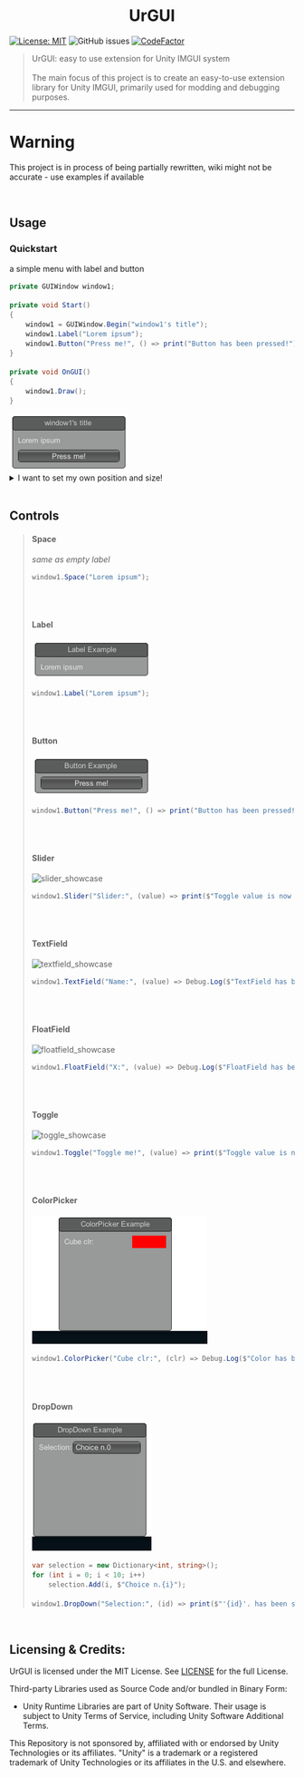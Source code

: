 
<h1 align="center">UrGUI</h1>

[![License: MIT](https://img.shields.io/badge/License-MIT-yellow.svg)](https://opensource.org/licenses/MIT) ![GitHub issues](https://img.shields.io/github/issues/Hirashi3630/UrGUI) [![CodeFactor](https://www.codefactor.io/repository/github/hirashi3630/urgui/badge/main)](https://www.codefactor.io/repository/github/hirashi3630/urgui/overview/main) 

> UrGUI: easy to use extension for Unity IMGUI system
> <br><br>
> The main focus of this project is to create an easy-to-use extension library for Unity IMGUI, primarily used for modding and debugging purposes.

----

# Warning
This project is in process of being partially rewritten, wiki might not be accurate - use examples if available

<br>

## Usage

### Quickstart

a simple menu with label and button

```cs
private GUIWindow window1;

private void Start()
{
    window1 = GUIWindow.Begin("window1's title");
    window1.Label("Lorem ipsum");
    window1.Button("Press me!", () => print("Button has been pressed!"));
}

private void OnGUI()
{
    window1.Draw();
}
```

<img src="Assets/Media/usage-sample1.png?raw=true" alt="usage-sample1">

<details><summary>I want to set my own position and size!</summary><blockquote>

  (x, y, width, height)

  ```cs
  window1 = GUIWindow.Begin("window1's title", 10, 10, 200, 400);
  ```
  
</blockquote></details>

<br>

## Controls

<blockquote>

  #### Space
  
  *same as empty label*

  ```cs
  window1.Space("Lorem ipsum");
  ```

<br><br>

  #### Label

<img src="Assets/Media/label_showcase1.png?raw=true" alt="label_showcase">
  

  ```cs
  window1.Label("Lorem ipsum");
  ```

<br><br>

  #### Button

  <img src="Assets/Media/button_showcase1.png?raw=true" alt="button_showcase">
  

  ```cs
  window1.Button("Press me!", () => print("Button has been pressed!"));
  ```

<br><br>
  
  #### Slider

  <img src="Assets/Media/slider_showcase1.gif?raw=true" alt="slider_showcase">
  

  ```cs
  window1.Slider("Slider:", (value) => print($"Toggle value is now {value}"), 0.5f, 0f, 1f, true);
  ```

<br><br>
  
  #### TextField

  <img src="Assets/Media/textfield_showcase1.gif?raw=true" alt="textfield_showcase">
  

  ```cs
  window1.TextField("Name:", (value) => Debug.Log($"TextField has been changed to '{value}'"), "Sample Text", 64);
  ```

<br><br>
  
  #### FloatField

  <img src="Assets/Media/floatfield_showcase1.gif?raw=true" alt="floatfield_showcase">
  

  ```cs
  window1.FloatField("X:", (value) => Debug.Log($"FloatField has been changed to '{value}'"), 12.34f, 20);
  ```

<br><br>
  
  #### Toggle

  <img src="Assets/Media/toggle_showcase1.gif?raw=true" alt="toggle_showcase">
  

  ```cs
  window1.Toggle("Toggle me!", (value) => print($"Toggle value is now {value}"));
  ```

<br><br>
  
  #### ColorPicker

  <img src="Assets/Media/colorpicker_showcase1.gif?raw=true" alt="colorpicker_showcase">
  

  ```cs
  window1.ColorPicker("Cube clr:", (clr) => Debug.Log($"Color has been changed to {clr}"), Color.red);
  ```

<br><br>
  
  #### DropDown

  <img src="Assets/Media/dropdown_showcase1.gif?raw=true" alt="dropdown_showcase">
  

  ```cs
  var selection = new Dictionary<int, string>();
  for (int i = 0; i < 10; i++)
      selection.Add(i, $"Choice n.{i}");

  window1.DropDown("Selection:", (id) => print($"'{id}'. has been selected!"), 0,  selection); 
  ```

</blockquote>
 
<br>

## Licensing & Credits:

UrGUI is licensed under the MIT License. See [LICENSE](https://github.com/Hirashi3630/UrGUI/blob/main/LICENSE) for the full License.

Third-party Libraries used as Source Code and/or bundled in Binary Form:
- Unity Runtime Libraries are part of Unity Software.
Their usage is subject to Unity Terms of Service, including Unity Software Additional Terms.

This Repository is not sponsored by, affiliated with or endorsed by Unity Technologies or its affiliates.
"Unity" is a trademark or a registered trademark of Unity Technologies or its affiliates in the U.S. and elsewhere.